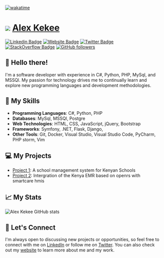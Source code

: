 [![wakatime](https://wakatime.com/badge/user/2573d11d-8fce-4d30-b2d3-4181d707f20c.svg)](https://wakatime.com/@2573d11d-8fce-4d30-b2d3-4181d707f20c)

# <img src="https://img.icons8.com/color/48/000000/github-2.png"/> [Alex Kekee](https://github.com/kyalo-kekee)

[![Linkedin Badge](https://img.shields.io/badge/-linkedin-blue?style=flat-square&logo=Linkedin&logoColor=white&link=https://www.linkedin.com/in/yourlinkedin/)](https://www.linkedin.com/in/alex-kekee-1694b6262/)
[![Website Badge](https://img.shields.io/badge/-isikeke.me-47CCCC?style=flat-square&logo=Google-Chrome&logoColor=white&link=https://isikeke.me)](https://isikeke.me)
[![Twitter Badge](https://img.shields.io/badge/-twiter-1DA1F2?style=flat-square&logo=Twitter&logoColor=white&link=https://twitter.com/KekeeAlex/)](https://twitter.com/KekeeAlex/)
[![StackOverflow Badge](https://img.shields.io/badge/-tackoverflow-FE7A16?style=flat-square&logo=StackOverflow&logoColor=white&link=https://stackoverflow.com/users/18906873/alex-kekee)](https://stackoverflow.com/users/18906873/alex-kekee)
[![GitHub followers](https://img.shields.io/github/followers/kyalo-kekee.svg?style=social&label=Follow&maxAge=2592000)](https://github.com/kyalo-kekee?tab=followers)

## 👋 Hello there! 

I'm a software developer with experience in C#, Python, PHP, MySql, and MSSQl. My passion for technology drives me to continually learn and explore new programming languages and development methodologies.

## 🚀 My Skills

- **Programming Languages**: C#, Python, PHP
- **Databases**: MySql, MSSQl, Postgre
- **Web Technologies**: HTML, CSS, JavaScript, jQuery, Bootstrap
- **Frameworks**: Symfony, .NET, Flask, Django,
- **Other Tools**: Git, Docker, Visual Studio, Visual Studio Code, PyCharm, PHP storm, Vim

## 💻 My Projects

- [Project 1](https://github.com/Kyalo-kekee/Kenya-SMS-Core): A school management system for Kenyan Schools
- [Project 2](https://github.com/Kyalo-kekee/SmartCare_KEMR_API): Intergration of the Kenya EMR based on openrs with smartcare hmis


## 📈 My Stats

![Alex Kekee GitHub stats](https://github-readme-stats.vercel.app/api?username=Kyalo-Kekee&show_icons=true&theme=radical)

## 🤝 Let's Connect

I'm always open to discussing new projects or opportunities, so feel free to connect with me on [LinkedIn](https://www.linkedin.com/in/alex-kekee-1694b6262/) or follow me on [Twitter](https://twitter.com/KekeeAlex/). You can also check out my [website](https://isikeke.me) to learn more about me and my work.


<!---
Kyalo-kekee/Kyalo-kekee is a ✨ special ✨ repository because its `README.md` (this file) appears on your GitHub profile.
You can click the Preview link to take a look at your changes.
--->
